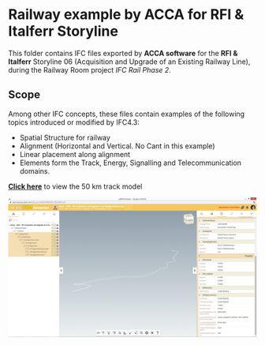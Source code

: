 # Railway example by ACCA for RFI & Italferr Storyline

This folder contains IFC files exported by **ACCA software** for the **RFI & Italferr** Storyline 06 (Acquisition and Upgrade of an Existing Railway Line), during the Railway Room project *IFC Rail Phase 2*.

## Scope
Among other IFC concepts, these files contain examples of the following topics introduced or modified by IFC4.3:
- Spatial Structure for railway
- Alignment (Horizontal and Vertical. No Cant in this example)
- Linear placement along alignment
- Elements form the Track, Energy, Signalling and Telecommunication domains.

**[Click here](https://service.usbim.com/link/625962438df9e62489e441c5)** to view the 50 km track model


<img src="./RFI_AWC_ACCA.png">
